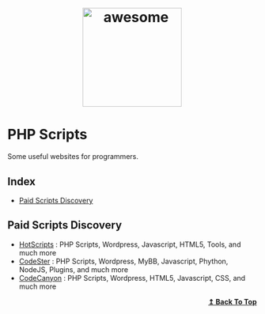 <h1 align="center">
    <br>
    <img width="200" src="https://raw.githubusercontent.com/sindresorhus/awesome/main/media/logo.svg" alt="awesome">
    <br>
</h1>

# PHP Scripts
Some useful websites for programmers.

## Index
<ul>
<li><a href="#paid-scripts-discovery">Paid Scripts Discovery</a></li>
</ul>

## Paid Scripts Discovery
- [HotScripts](https://www.hotscripts.com/) : PHP Scripts, Wordpress, Javascript, HTML5, Tools, and much more
- [CodeSter](https://www.codester.com/) : PHP Scripts, Wordpress, MyBB, Javascript, Phython, NodeJS, Plugins, and much more
- [CodeCanyon](https://codecanyon.net/) : PHP Scripts, Wordpress, HTML5, Javascript, CSS, and much more


<div align="right">
  <b><a href="#index">↥ Back To Top</a></b>
</div>
